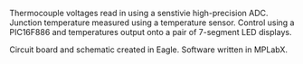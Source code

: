 Thermocouple voltages read in using a senstivie high-precision ADC. Junction temperature measured using a temperature sensor. Control using a PIC16F886 and temperatures output onto a pair of 7-segment LED displays.

Circuit board and schematic created in Eagle. Software written in MPLabX.
